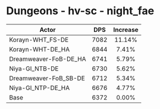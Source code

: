 # Dungeons - hv-sc - night_fae
| Actor | DPS | Increase |
|---|:---:|:---:|
|Korayn-WHT_FS-DE|7082|11.14%|
|Korayn-WHT-DE_HA|6844|7.41%|
|Dreamweaver-FoB-DE_HA|6741|5.79%|
|Niya-GI_NTB-DE|6730|5.62%|
|Dreamweaver-FoB_SB-DE|6712|5.34%|
|Niya-GI_NTP-DE_HA|6676|4.77%|
|Base|6372|0.00%|

